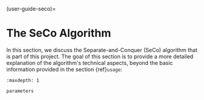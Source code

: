 (user-guide-seco)=

# The SeCo Algorithm

In this section, we discuss the Separate-and-Conquer (SeCo) algorithm that is part of this project. The goal of this section is to provide a more detailed explanation of the algorithm's technical aspects, beyond the basic information provided in the section {ref}`usage`:

```{toctree}
:maxdepth: 1

parameters
```
